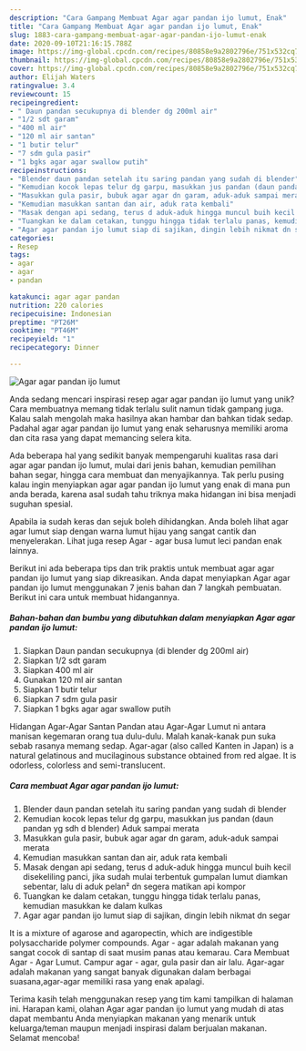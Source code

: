 ```yaml
---
description: "Cara Gampang Membuat Agar agar pandan ijo lumut, Enak"
title: "Cara Gampang Membuat Agar agar pandan ijo lumut, Enak"
slug: 1883-cara-gampang-membuat-agar-agar-pandan-ijo-lumut-enak
date: 2020-09-10T21:16:15.788Z
image: https://img-global.cpcdn.com/recipes/80858e9a2802796e/751x532cq70/agar-agar-pandan-ijo-lumut-foto-resep-utama.jpg
thumbnail: https://img-global.cpcdn.com/recipes/80858e9a2802796e/751x532cq70/agar-agar-pandan-ijo-lumut-foto-resep-utama.jpg
cover: https://img-global.cpcdn.com/recipes/80858e9a2802796e/751x532cq70/agar-agar-pandan-ijo-lumut-foto-resep-utama.jpg
author: Elijah Waters
ratingvalue: 3.4
reviewcount: 15
recipeingredient:
- " Daun pandan secukupnya di blender dg 200ml air"
- "1/2 sdt garam"
- "400 ml air"
- "120 ml air santan"
- "1 butir telur"
- "7 sdm gula pasir"
- "1 bgks agar agar swallow putih"
recipeinstructions:
- "Blender daun pandan setelah itu saring pandan yang sudah di blender"
- "Kemudian kocok lepas telur dg garpu, masukkan jus pandan (daun pandan yg sdh d blender) Aduk sampai merata"
- "Masukkan gula pasir, bubuk agar agar dn garam, aduk-aduk sampai merata"
- "Kemudian masukkan santan dan air, aduk rata kembali"
- "Masak dengan api sedang, terus d aduk-aduk hingga muncul buih kecil disekeliling panci, jika sudah mulai terbentuk gumpalan lumut diamkan sebentar, lalu di aduk pelan² dn segera matikan api kompor"
- "Tuangkan ke dalam cetakan, tunggu hingga tidak terlalu panas, kemudian masukkan ke dalam kulkas"
- "Agar agar pandan ijo lumut siap di sajikan, dingin lebih nikmat dn segar"
categories:
- Resep
tags:
- agar
- agar
- pandan

katakunci: agar agar pandan 
nutrition: 220 calories
recipecuisine: Indonesian
preptime: "PT26M"
cooktime: "PT46M"
recipeyield: "1"
recipecategory: Dinner

---
```



![Agar agar pandan ijo lumut](https://img-global.cpcdn.com/recipes/80858e9a2802796e/751x532cq70/agar-agar-pandan-ijo-lumut-foto-resep-utama.jpg)

Anda sedang mencari inspirasi resep agar agar pandan ijo lumut yang unik? Cara membuatnya memang tidak terlalu sulit namun tidak gampang juga. Kalau salah mengolah maka hasilnya akan hambar dan bahkan tidak sedap. Padahal agar agar pandan ijo lumut yang enak seharusnya memiliki aroma dan cita rasa yang dapat memancing selera kita.

Ada beberapa hal yang sedikit banyak mempengaruhi kualitas rasa dari agar agar pandan ijo lumut, mulai dari jenis bahan, kemudian pemilihan bahan segar, hingga cara membuat dan menyajikannya. Tak perlu pusing kalau ingin menyiapkan agar agar pandan ijo lumut yang enak di mana pun anda berada, karena asal sudah tahu triknya maka hidangan ini bisa menjadi suguhan spesial.

Apabila ia sudah keras dan sejuk boleh dihidangkan. Anda boleh lihat agar agar lumut siap dengan warna lumut hijau yang sangat cantik dan menyelerakan. Lihat juga resep Agar - agar busa lumut leci pandan enak lainnya.


Berikut ini ada beberapa tips dan trik praktis untuk membuat agar agar pandan ijo lumut yang siap dikreasikan. Anda dapat menyiapkan Agar agar pandan ijo lumut menggunakan 7 jenis bahan dan 7 langkah pembuatan. Berikut ini cara untuk membuat hidangannya.

<!--inarticleads1-->

##### Bahan-bahan dan bumbu yang dibutuhkan dalam menyiapkan Agar agar pandan ijo lumut:

1. Siapkan  Daun pandan secukupnya (di blender dg 200ml air)
1. Siapkan 1/2 sdt garam
1. Siapkan 400 ml air
1. Gunakan 120 ml air santan
1. Siapkan 1 butir telur
1. Siapkan 7 sdm gula pasir
1. Siapkan 1 bgks agar agar swallow putih


Hidangan Agar-Agar Santan Pandan atau Agar-Agar Lumut ni antara manisan kegemaran orang tua dulu-dulu. Malah kanak-kanak pun suka sebab rasanya memang sedap. Agar-agar (also called Kanten in Japan) is a natural gelatinous and mucilaginous substance obtained from red algae. It is odorless, colorless and semi-translucent. 

<!--inarticleads2-->

##### Cara membuat Agar agar pandan ijo lumut:

1. Blender daun pandan setelah itu saring pandan yang sudah di blender
1. Kemudian kocok lepas telur dg garpu, masukkan jus pandan (daun pandan yg sdh d blender) Aduk sampai merata
1. Masukkan gula pasir, bubuk agar agar dn garam, aduk-aduk sampai merata
1. Kemudian masukkan santan dan air, aduk rata kembali
1. Masak dengan api sedang, terus d aduk-aduk hingga muncul buih kecil disekeliling panci, jika sudah mulai terbentuk gumpalan lumut diamkan sebentar, lalu di aduk pelan² dn segera matikan api kompor
1. Tuangkan ke dalam cetakan, tunggu hingga tidak terlalu panas, kemudian masukkan ke dalam kulkas
1. Agar agar pandan ijo lumut siap di sajikan, dingin lebih nikmat dn segar


It is a mixture of agarose and agaropectin, which are indigestible polysaccharide polymer compounds. Agar - agar adalah makanan yang sangat cocok di santap di saat musim panas atau kemarau. Cara Membuat Agar - Agar Lumut. Campur agar - agar, gula pasir dan air lalu. Agar-agar adalah makanan yang sangat banyak digunakan dalam berbagai suasana,agar-agar memiliki rasa yang enak apalagi. 

Terima kasih telah menggunakan resep yang tim kami tampilkan di halaman ini. Harapan kami, olahan Agar agar pandan ijo lumut yang mudah di atas dapat membantu Anda menyiapkan makanan yang menarik untuk keluarga/teman maupun menjadi inspirasi dalam berjualan makanan. Selamat mencoba!
